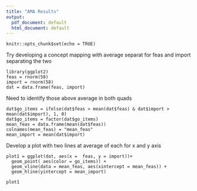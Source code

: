 ```yaml
---
title: "AMA Results"
output:
  pdf_document: default
  html_document: default
---
```


```{r setup, include=FALSE}
knitr::opts_chunk$set(echo = TRUE)
```
Try developing a concept mapping with average separat for feas and import separating the two
```{r}
library(ggplot2)
feas = rnorm(58)
import = rnorm(58)
dat = data.frame(feas, import)
```
Need to identify those above average in both quads
```{r}
dat$go_items = ifelse(dat$feas > mean(dat$feas) & dat$import > mean(dat$import), 1, 0)
dat$go_items = factor(dat$go_items)
mean_feas = data.frame(mean(dat$feas))
colnames(mean_feas) = "mean_feas"
mean_import = mean(dat$import)
```
Develop a plot with two lines at average of each for x and y axis
```{r}
plot1 = ggplot(dat, aes(x =  feas, y = import))+
  geom_point( aes(color = go_items)) +
  geom_vline(data = mean_feas, aes(xintercept = mean_feas)) +
  geom_hline(yintercept = mean_import)
  
plot1

```

